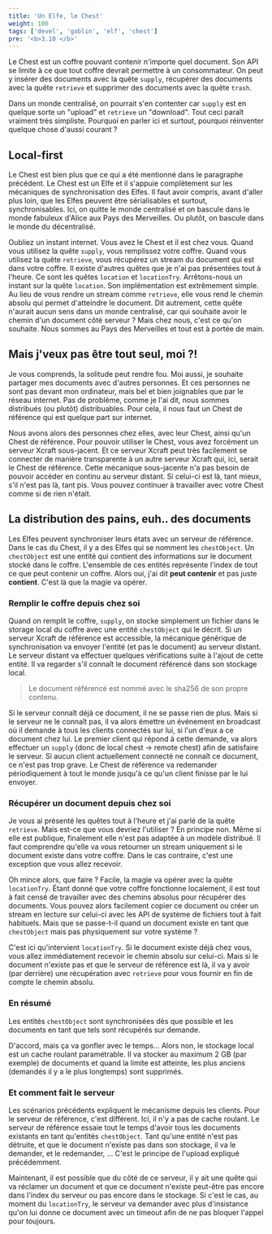 ```yaml
---
title: 'Un Elfe, le Chest'
weight: 100
tags: ['devel', 'goblin', 'elf', 'chest']
pre: '<b>3.10 </b>'
---
```


Le Chest est un coffre pouvant contenir n'importe quel document. Son API se
limite à ce que tout coffre devrait permettre à un consommateur. On peut y
insérer des documents avec la quête `supply`, récupérer des documents avec la
quête `retrieve` et supprimer des documents avec la quête `trash`.

Dans un monde centralisé, on pourrait s'en contenter car `supply` est en quelque
sorte un "upload" et `retrieve` un "download". Tout ceci paraît vraiment très
simpliste. Pourquoi en parler ici et surtout, pourquoi réinventer quelque chose
d'aussi courant ?

## Local-first

Le Chest est bien plus que ce qui a été mentionné dans le paragraphe précédent.
Le Chest est un Elfe et il s'appuie complètement sur les mécaniques de
synchronisation des Elfes. Il faut avoir compris, avant d'aller plus loin, que
les Elfes peuvent être sérialisables et surtout, synchronisables. Ici, on quitte
le monde centralisé et on bascule dans le monde fabuleux d'Alice aux Pays des
Merveilles. Ou plutôt, on bascule dans le monde du décentralisé.

Oubliez un instant internet. Vous avez le Chest et il est chez vous. Quand vous
utilisez la quête `supply`, vous remplissez votre coffre. Quand vous utilisez la
quête `retrieve`, vous récupérez un stream du document qui est dans votre
coffre. Il existe d'autres quêtes que je n'ai pas présentées tout à l'heure. Ce
sont les quêtes `location` et `locationTry`. Arrêtons-nous un instant sur la
quête `location`. Son implémentation est extrêmement simple. Au lieu de vous
rendre un stream comme `retrieve`, elle vous rend le chemin absolu qui permet
d'atteindre le document. Dit autrement, cette quête n'aurait aucun sens dans un
monde centralisé, car qui souhaite avoir le chemin d'un document côté serveur ?
Mais chez nous, c'est ce qu'on souhaite. Nous sommes au Pays des Merveilles et
tout est à portée de main.

## Mais j'veux pas être tout seul, moi ?!

Je vous comprends, la solitude peut rendre fou. Moi aussi, je souhaite partager
mes documents avec d'autres personnes. Et ces personnes ne sont pas devant mon
ordinateur, mais bel et bien joignables que par le réseau internet. Pas de
problème, comme je l'ai dit, nous sommes distribués (ou plutôt) distribuables.
Pour cela, il nous faut un Chest de référence qui est quelque part sur internet.

Nous avons alors des personnes chez elles, avec leur Chest, ainsi qu'un Chest de
référence. Pour pouvoir utiliser le Chest, vous avez forcément un serveur Xcraft
sous-jacent. Et ce serveur Xcraft peut très facilement se connecter de manière
transparente à un autre serveur Xcraft qui, ici, serait le Chest de référence.
Cette mécanique sous-jacente n'a pas besoin de pouvoir accéder en continu au
serveur distant. Si celui-ci est là, tant mieux, s'il n'est pas là, tant pis.
Vous pouvez continuer à travailler avec votre Chest comme si de rien n'était.

## La distribution des pains, euh.. des documents

Les Elfes peuvent synchroniser leurs états avec un serveur de référence. Dans le
cas du Chest, il y a des Elfes qui se nomment les `chestObject`. Un
`chestObject` est une entité qui contient des informations sur le document
stocké dans le coffre. L'ensemble de ces entités représente l'index de tout ce
que peut contenir un coffre. Alors oui, j'ai dit **peut contenir** et pas juste
**contient**. C'est là que la magie va opérer.

### Remplir le coffre depuis chez soi

Quand on remplit le coffre, `supply`, on stocke simplement un fichier dans le
storage local du coffre avec une entité `chestObject` qui le décrit. Si un
serveur Xcraft de référence est accessible, la mécanique générique de
synchronisation va envoyer l'entité (et pas le document) au serveur distant. Le
serveur distant va effectuer quelques vérifications suite à l'ajout de cette
entité. Il va regarder s'il connaît le document référencé dans son stockage
local.

> Le document référencé est nommé avec le sha256 de son propre contenu.

Si le serveur connaît déjà ce document, il ne se passe rien de plus. Mais si le
serveur ne le connaît pas, il va alors émettre un événement en broadcast où il
demande à tous les clients connectés sur lui, si l'un d'eux a ce document chez
lui. Le premier client qui répond à cette demande, va alors effectuer un
`supply` (donc de local chest → remote chest) afin de satisfaire le serveur. Si
aucun client actuellement connecté ne connaît ce document, ce n'est pas trop
grave. Le Chest de référence va redemander périodiquement à tout le monde
jusqu'à ce qu'un client finisse par le lui envoyer.

### Récupérer un document depuis chez soi

Je vous ai présenté les quêtes tout à l'heure et j'ai parlé de la quête
`retrieve`. Mais est-ce que vous devriez l'utiliser ? En principe non. Même si
elle est publique, finalement elle n'est pas adaptée à un modèle distribué. Il
faut comprendre qu'elle va vous retourner un stream uniquement si le document
existe dans votre coffre. Dans le cas contraire, c'est une exception que vous
allez recevoir.

Oh mince alors, que faire ? Facile, la magie va opérer avec la quête
`locationTry`. Étant donné que votre coffre fonctionne localement, il est tout à
fait censé de travailler avec des chemins absolus pour récupérer des documents.
Vous pouvez alors facilement copier ce document ou créer un stream en lecture
sur celui-ci avec les API de système de fichiers tout à fait habituels. Mais que
se passe-t-il quand un document existe en tant que `chestObject` mais pas
physiquement sur votre système ?

C'est ici qu'intervient `locationTry`. Si le document existe déjà chez vous,
vous allez immédiatement recevoir le chemin absolu sur celui-ci. Mais si le
document n'existe pas et que le serveur de référence est là, il va y avoir (par
derrière) une récupération avec `retrieve` pour vous fournir en fin de compte le
chemin absolu.

### En résumé

Les entités `chestObject` sont synchronisées dès que possible et les documents
en tant que tels sont récupérés sur demande.

D'accord, mais ça va gonfler avec le temps... Alors non, le stockage local est
un cache roulant paramétrable. Il va stocker au maximum 2 GB (par exemple) de
documents et quand la limite est atteinte, les plus anciens (demandés il y a le
plus longtemps) sont supprimés.

### Et comment fait le serveur

Les scénarios précédents expliquent le mécanisme depuis les clients. Pour le
serveur de référence, c'est différent. Ici, il n'y a pas de cache roulant. Le
serveur de référence essaie tout le temps d'avoir tous les documents existants
en tant qu'entités `chestObject`. Tant qu'une entité n'est pas détruite, et que
le document n'existe pas dans son stockage, il va le demander, et le redemander,
... C'est le principe de l'upload expliqué précédemment.

Maintenant, il est possible que du côté de ce serveur, il y ait une quête qui va
réclamer un document et que ce document n'existe peut-être pas encore dans
l'index du serveur ou pas encore dans le stockage. Si c'est le cas, au moment du
`locationTry`, le serveur va demander avec plus d'insistance qu'on lui donne ce
document avec un timeout afin de ne pas bloquer l'appel pour toujours.
